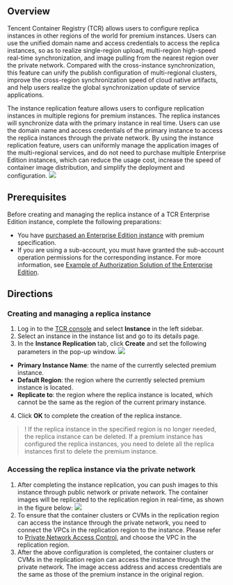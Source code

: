 
## Overview
Tencent Container Registry (TCR) allows users to configure replica instances in other regions of the world for premium instances. Users can use the unified domain name and access credentials to access the replica instances, so as to realize single-region upload, multi-region high-speed real-time synchronization, and image pulling from the nearest region over the private network. Compared with the cross-instance synchronization, this feature can unify the publish configuration of multi-regional clusters, improve the cross-region synchronization speed of cloud native artifacts, and help users realize the global synchronization update of service applications.

The instance replication feature allows users to configure replication instances in multiple regions for premium instances. The replica instances will synchronize data with the primary instance in real time. Users can use the domain name and access credentials of the primary instance to access the replica instances through the private network. By using the instance replication feature, users can uniformly manage the application images of the multi-regional services, and do not need to purchase multiple Enterprise Edition instances, which can reduce the usage cost, increase the speed of container image distribution, and simplify the deployment and configuration.
![](https://main.qcloudimg.com/raw/96e4f98d287af0d7b8c6ae54c631e33b.png)

## Prerequisites

Before creating and managing the replica instance of a TCR Enterprise Edition instance, complete the following preparations:
- You have [purchased an Enterprise Edition instance](https://intl.cloud.tencent.com/document/product/1051/39088) with premium specification.
- If you are using a sub-account, you must have granted the sub-account operation permissions for the corresponding instance. For more information, see [Example of Authorization Solution of the Enterprise Edition](https://intl.cloud.tencent.com/document/product/1051/37248).

## Directions
### Creating and managing a replica instance
1. Log in to the [TCR console](https://console.cloud.tencent.com/tcr) and select **Instance** in the left sidebar.
2. Select an instance in the instance list and go to its details page.
3. In the **Instance Replication** tab, click **Create** and set the following parameters in the pop-up window.
![](https://main.qcloudimg.com/raw/a1f8c93664f0fcaaeb1313a26d4ba6c0.png)
 - **Primary Instance Name**: the name of the currently selected premium instance.
 - **Default Region**: the region where the currently selected premium instance is located.
 - **Replicate to**: the region where the replica instance is located, which cannot be the same as the region of the current primary instance.
4. Click **OK** to complete the creation of the replica instance.
>! If the replica instance in the specified region is no longer needed, the replica instance can be deleted. If a premium instance has configured the replica instances, you need to delete all the replica instances first to delete the premium instance.


### Accessing the replica instance via the private network
1. After completing the instance replication, you can push images to this instance through public network or private network. The container images will be replicated to the replication region in real-time, as shown in the figure below:
![](https://main.qcloudimg.com/raw/1d977f305dee27b3e40a1afa06291a30.png)
2. To ensure that the container clusters or CVMs in the replication region can access the instance through the private network, you need to connect the VPCs in the replication region to the instance. Please refer to [Private Network Access Control](https://intl.cloud.tencent.com/document/product/1051/35492), and choose the VPC in the replication region.
3. After the above configuration is completed, the container clusters or CVMs in the replication region can access the instance through the private network. The image access address and access credentials are the same as those of the premium instance in the original region.
